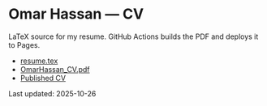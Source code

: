 # Omar Hassan — CV

LaTeX source for my resume. GitHub Actions builds the PDF and deploys it to Pages.

- [resume.tex](resume.tex)
- [OmarHassan_CV.pdf](OmarHassan_CV.pdf)
- [Published CV](https://omar-a-hassan.github.io/resume/)

Last updated: 2025-10-26
